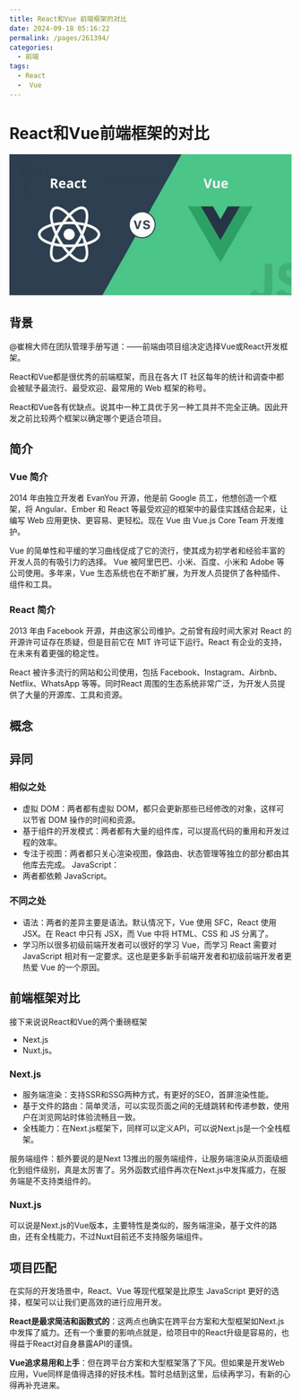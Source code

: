 ```yaml
---
title: React和Vue 前端框架的对比
date: 2024-09-18 05:16:22
permalink: /pages/261394/
categories:
  - 前端
tags:
  - React
  -  Vue
---
```


# React和Vue前端框架的对比

![](https://github.com/lvxuan149/picx-images-hosting/raw/master/1111.3nrkuh2lfb.webp)

## 背景

@崔棉大师在团队管理手册写道：——前端由项目组决定选择Vue或React开发框架。

React和Vue都是很优秀的前端框架，而且在各大 IT 社区每年的统计和调查中都会被赋予最流行、最受欢迎、最常用的 Web 框架的称号。

React和Vue各有优缺点。说其中一种工具优于另一种工具并不完全正确。因此开发之前比较两个框架以确定哪个更适合项目。


## 简介

### Vue 简介

2014 年由独立开发者 EvanYou 开源，他是前 Google 员工，他想创造一个框架，将 Angular、Ember 和 React 等最受欢迎的框架中的最佳实践结合起来，让编写 Web 应用更快、更容易、更轻松。现在 Vue 由 Vue.js Core Team 开发维护。

Vue 的简单性和平缓的学习曲线促成了它的流行，使其成为初学者和经验丰富的开发人员的有吸引力的选择。 Vue 被阿里巴巴、小米、百度、小米和 Adobe 等公司使用。多年来，Vue 生态系统也在不断扩展，为开发人员提供了各种插件、组件和工具。

### React 简介

2013 年由 Facebook 开源，并由这家公司维护。之前曾有段时间大家对 React 的开源许可证存在质疑，但是目前它在 MIT 许可证下运行。React 有企业的支持，在未来有着更强的稳定性。

React 被许多流行的网站和公司使用，包括 Facebook、Instagram、Airbnb、Netflix、WhatsApp 等等。同时React 周围的生态系统非常广泛，为开发人员提供了大量的开源库、工具和资源。

## 概念




## 异同

### 相似之处

- 虚拟 DOM：两者都有虚拟 DOM，都只会更新那些已经修改的对象，这样可以节省 DOM 操作的时间和资源。
- 基于组件的开发模式：两者都有大量的组件库，可以提高代码的重用和开发过程的效率。
- 专注于视图：两者都只关心渲染视图，像路由、状态管理等独立的部分都由其他库去完成。
JavaScript：
- 两者都依赖 JavaScript。


### 不同之处

- 语法：两者的差异主要是语法。默认情况下，Vue 使用 SFC，React 使用 JSX。在 React 中只有 JSX，而 Vue 中将 HTML、CSS 和 JS 分离了。
- 学习所以很多初级前端开发者可以很好的学习 Vue，而学习 React 需要对 JavaScript 相对有一定要求。这也是更多新手前端开发者和初级前端开发者更热爱 Vue 的一个原因。

## 前端框架对比


接下来说说React和Vue的两个重磅框架

- Next.js
- Nuxt.js。


### Next.js

- 服务端渲染：支持SSR和SSG两种方式，有更好的SEO，首屏渲染性能。
- 基于文件的路由：简单灵活，可以实现页面之间的无缝跳转和传递参数，使用户在浏览网站时体验流畅且一致。
- 全栈能力：在Next.js框架下，同样可以定义API，可以说Next.js是一个全栈框架。

服务端组件：额外要说的是Next 13推出的服务端组件，让服务端渲染从页面级细化到组件级别，真是太厉害了。另外函数式组件再次在Next.js中发挥威力，在服务端是不支持类组件的。

### Nuxt.js

可以说是Next.js的Vue版本，主要特性是类似的，服务端渲染，基于文件的路由，还有全栈能力，不过Nuxt目前还不支持服务端组件。


## 项目匹配

在实际的开发场景中，React、Vue 等现代框架是比原生 JavaScript 更好的选择，框架可以让我们更高效的进行应用开发。

**React是最求简洁和函数式的**：这两点也确实在跨平台方案和大型框架如Next.js中发挥了威力。还有一个重要的影响点就是，给项目中的React升级是容易的，也得益于React对自身暴露API的谨慎。

**Vue追求易用和上手**：但在跨平台方案和大型框架落了下风。但如果是开发Web应用，Vue同样是值得选择的好技术栈。暂时总结到这里，后续再学习，有新的心得再补充进来。





### 